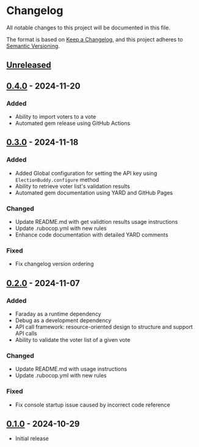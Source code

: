 # Changelog

All notable changes to this project will be documented in this file.

The format is based on [Keep a Changelog](https://keepachangelog.com/en/1.1.0/),
and this project adheres to [Semantic Versioning](https://semver.org/spec/v2.0.0.html).

## [Unreleased]

## [0.4.0] - 2024-11-20

### Added

- Ability to import voters to a vote
- Automated gem release using GitHub Actions

## [0.3.0] - 2024-11-18

### Added

- Added Global configuration for setting the API key using `ElectionBuddy.configure` method
- Ability to retrieve voter list's validation results
- Automated gem documentation using YARD and GitHub Pages

### Changed

- Update README.md with get validtion results usage instructions
- Update .rubocop.yml with new rules
- Enhance code documentation with detailed YARD comments

### Fixed

- Fix changelog version ordering

## [0.2.0] - 2024-11-07

### Added

- Faraday as a runtime dependency
- Debug as a development dependency
- API call framework: resource-oriented design to structure and support API calls
- Ability to validate the voter list of a given vote

### Changed

- Update README.md with usage instructions
- Update .rubocop.yml with new rules

### Fixed

- Fix console startup issue caused by incorrect code reference

## [0.1.0] - 2024-10-29

- Initial release

[unreleased]: https://github.com/electionbuddy/electionbuddy-ruby/compare/v0.4.0...HEAD
[0.4.0]: https://github.com/electionbuddy/electionbuddy-ruby/compare/v0.3.0...v0.4.0
[0.3.0]: https://github.com/electionbuddy/electionbuddy-ruby/compare/v0.2.0...v0.3.0
[0.2.0]: https://github.com/electionbuddy/electionbuddy-ruby/compare/v0.1.0...v0.2.0
[0.1.0]: https://github.com/electionbuddy/electionbuddy-ruby/releases/tag/v0.1.0

